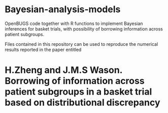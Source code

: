 # Bayesian-analysis-models

OpenBUGS code together with R functions to implement Bayesian inferences for basket trials, with possibility of borrowing information across patient subgroups.

Files contained in this repository can be used to reproduce the numerical results reported in the paper entitled
# H.Zheng and J.M.S Wason. Borrowing of information across patient subgroups in a basket trial based on distributional discrepancy
